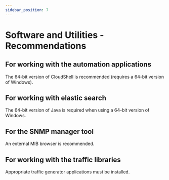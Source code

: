 ```yaml
---
sidebar_position: 7
---
```


# Software and Utilities - Recommendations

## For working with the automation applications

The 64-bit version of CloudShell is recommended (requires a 64-bit version of Windows).

## For working with elastic search

The 64-bit version of Java is required when using a 64-bit version of Windows.

## For the SNMP manager tool

An external MIB browser is recommended.

## For working with the traffic libraries

Appropriate traffic generator applications must be installed.
